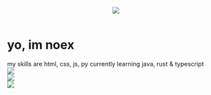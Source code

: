 <p align="center">
    <img src="https://komarev.com/ghpvc/?username=noeltheskid&color=green">
    <br>
    <br>
    <h1>yo, im noex</h1>
    <a>my skills are html, css, js, py</a>
    <a>currently learning java, rust & typescript</a>
    <br>
    <img src="https://discord.c99.nl/widget/theme-4/518062226079350786.png" />
    <br>
    <img src="https://github-readme-stats.vercel.app/api/?username=noeltheskid&title_color=4F8CC9&text_color=9f9f9f&show_icons=true&bg_color=00000000&hide_border=true&icon_color=4F8CC9&hide_title=true&count_private=true"/>
    <br>
    <img src="https://github-profile-trophy.vercel.app/?username=noeltheskid&theme=nord&margin-w=15&margin-h=1&column=6" />
</p>

